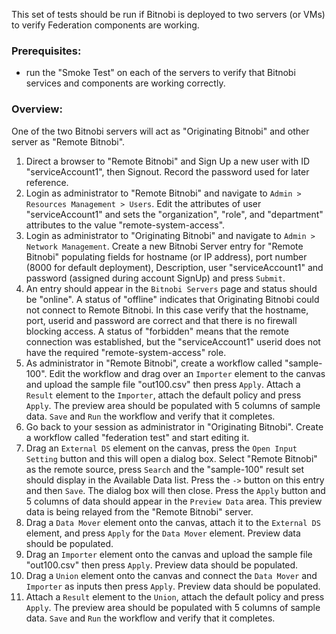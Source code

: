 This set of tests should be run if Bitnobi is deployed to two servers (or VMs) to verify Federation components are working.

### Prerequisites:
* run the "Smoke Test" on each of the servers to verify that Bitnobi services and components are working correctly.


### Overview:
One of the two Bitnobi servers will act as "Originating Bitnobi" and other server as "Remote Bitnobi".

1. Direct a browser to "Remote Bitnobi" and Sign Up a new user with ID "serviceAccount1", then Signout. Record the password used for later reference.
2. Login as administrator to "Remote Bitnobi" and navigate to `Admin > Resources Management > Users`. Edit the attributes of user "serviceAccount1" and sets the "organization", "role", and "department" attributes to the value "remote-system-access". 
3. Login as administrator to "Originating Bitnobi" and navigate to `Admin > Network Management`. Create a new Bitnobi Server entry for "Remote Bitnobi" populating fields for hostname (or IP address), port number (8000 for default deployment), Description, user "serviceAccount1" and password (assigned during account SignUp) and press `Submit`.
4. An entry should appear in the `Bitnobi Servers` page and status should be "online". A status of "offline" indicates that Originating Bitnobi could not connect to Remote Bitnobi. In this case verify that the hostname, port, userid and password are correct and that there is no firewall blocking access. A status of "forbidden" means that the remote connection was established, but the "serviceAccount1" userid does not have the required "remote-system-access" role.
5. As administrator in "Remote Bitnobi", create a workflow called "sample-100". Edit the workflow and drag over an `Importer` element to the canvas and upload the sample file "out100.csv" then press `Apply`. Attach a `Result` element to the `Importer`, attach the default policy and press `Apply`. The preview area should be populated with 5 columns of sample data. `Save` and `Run` the workflow and verify that it completes.
6. Go back to your session as administrator in "Originating Bitnobi". Create a workflow called "federation test" and start editing it.
7. Drag an `External DS` element on the canvas, press the `Open Input Setting` button and this will open a dialog box. Select "Remote Bitnobi" as the remote source, press `Search` and the "sample-100" result set should display in the Available Data list. Press the `->` button on this entry and then `Save`. The dialog box will then close. Press the `Apply` button and 5 columns of data should appear in the `Preview Data` area. This preview data is being relayed from the "Remote Bitnobi" server.
8. Drag a `Data Mover` element onto the canvas, attach it to the `External DS` element, and press `Apply` for the `Data Mover` element. Preview data should be populated.
9. Drag an `Importer` element onto the canvas and upload the sample file "out100.csv" then press `Apply`. Preview data should be populated.
10. Drag a `Union` element onto the canvas and connect the `Data Mover` and `Importer` as inputs then press `Apply`. Preview data should be populated.
11. Attach a `Result` element to the `Union`, attach the default policy and press `Apply`. The preview area should be populated with 5 columns of sample data. `Save` and `Run` the workflow and verify that it completes.


